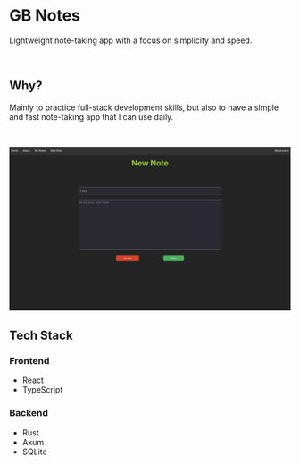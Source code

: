 # GB Notes

Lightweight note-taking app with a focus on simplicity and speed.

<br>

## Why?

Mainly to practice full-stack development skills, but also to have a simple and fast note-taking app that I can use daily.

<br>

![New Note Demo](./images/NewNote.png)
<br>

## Tech Stack

### Frontend
 - React
 - TypeScript

### Backend
 - Rust
 - Axum
 - SQLite
